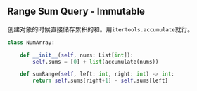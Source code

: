 ## Range Sum Query - Immutable

创建对象的时候直接储存累积的和。用```itertools.accumulate```就行。

```python
class NumArray:

    def __init__(self, nums: List[int]):
        self.sums = [0] + list(accumulate(nums))

    def sumRange(self, left: int, right: int) -> int:
        return self.sums[right+1] - self.sums[left]
```
